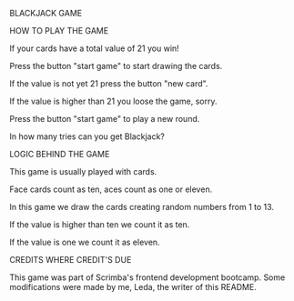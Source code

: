 BLACKJACK GAME


HOW TO PLAY THE GAME

If your cards have a total value of 21 you win!

Press the button "start game" to start drawing the cards.

If the value is not yet 21 press the button "new card".

If the value is higher than 21 you loose the game, sorry.

Press the button "start game" to play a new round.

In how many tries can you get Blackjack?


LOGIC BEHIND THE GAME

This game is usually played with cards.

Face cards count as ten, aces count as one or eleven.

In this game we draw the cards creating random numbers from 1 to 13.

If the value is higher than ten we count it as ten.

If the value is one we count it as eleven.


CREDITS WHERE CREDIT'S DUE

This game was part of Scrimba's frontend development bootcamp. Some modifications were made by me, Leda, the writer of this README.





